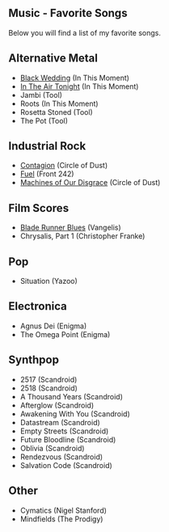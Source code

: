 ## Music - Favorite Songs

Below you will find a list of my favorite songs.

## Alternative Metal

- [Black Wedding](https://youtu.be/fHAi_-DOy40) (In This Moment)
- [In The Air Tonight](https://youtu.be/azeh1ZbxWwI) (In This Moment)
- Jambi (Tool)
- Roots (In This Moment)
- Rosetta Stoned (Tool)
- The Pot (Tool)

## Industrial Rock                                                                                                                                                                             
- [Contagion](https://youtu.be/Z3UiKh9gLko) (Circle of Dust) 
- [Fuel](https://youtu.be/HIEbt3YkHj4) (Front 242) 
- [Machines of Our Disgrace](https://youtu.be/Gu5Z-FTRxRM) (Circle of Dust)

## Film Scores

- [Blade Runner Blues](https://youtu.be/ECYLHiXvrBQ) (Vangelis)
- Chrysalis, Part 1 (Christopher Franke)

## Pop

- Situation (Yazoo)

## Electronica

- Agnus Dei (Enigma)
- The Omega Point (Enigma)

## Synthpop

- 2517 (Scandroid)
- 2518 (Scandroid)
- A Thousand Years (Scandroid)
- Afterglow (Scandroid) 
- Awakening With You (Scandroid) 
- Datastream (Scandroid)
- Empty Streets (Scandroid)
- Future Bloodline (Scandroid) 
- Oblivia (Scandroid) 
- Rendezvous (Scandroid)
- Salvation Code (Scandroid)

## Other

- Cymatics (Nigel Stanford)	 
- Mindfields (The Prodigy)




